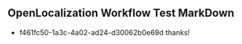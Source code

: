 ## OpenLocalization Workflow Test MarkDown
* f461fc50-1a3c-4a02-ad24-d30062b0e69d thanks!

<!--HONumber=Aug16_HO3-->


